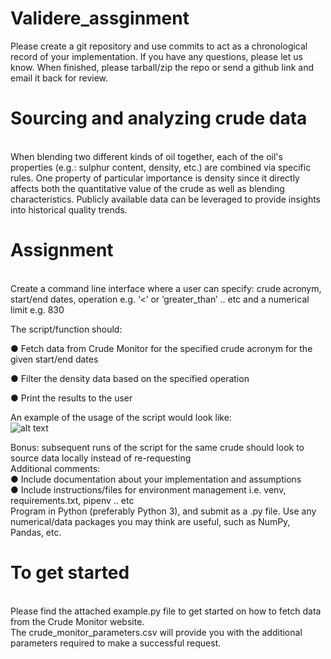 # Validere_assginment

Please create a git repository and use commits to act as a chronological record of your implementation.  If you have any questions, please let us know.  When finished, please tarball/zip the repo or send a github link and email it back for review.

<h1>Sourcing and analyzing crude data </h1> <br />
When blending two different kinds of oil together, each of the oil's properties (e.g.: sulphur content, density, etc.) are combined via specific rules. One property of particular importance is density since it directly affects both the quantitative value of the crude as well as blending characteristics. Publicly available data can be leveraged to provide insights into historical quality trends.
<h1>Assignment</h1> <br />
Create a command line interface where a user can specify: crude acronym, start/end dates, operation e.g. ‘<’ or ‘greater_than’ .. etc and a numerical limit e.g. 830<br />

The script/function should:<br />

●	Fetch data from Crude Monitor for the specified crude acronym for the given start/end dates<br />

●	Filter the density data based on the specified operation<br />

●	Print the results to the user<br />


An example of the usage of the script would look like:<br />
![alt text](https://github.com/jeremy763/Validere_assginment/blob/master/Screen%20Shot%202021-09-25%20at%2012.25.58%20PM.png)



Bonus: subsequent runs of the script for the same crude should look to source data locally instead of re-requesting<br />
Additional comments:<br />
●	Include documentation about your implementation and assumptions <br />
●	Include instructions/files for environment management i.e. venv, requirements.txt, pipenv .. etc <br />
Program in Python (preferably Python 3), and submit as a .py file. Use any numerical/data packages you may think are useful, such as NumPy, Pandas, etc.<br />
<h1>To get started</h1> <br />
Please find the attached example.py file to get started on how to fetch data from the Crude Monitor website.<br />
The crude_monitor_parameters.csv will provide you with the additional parameters required to make a successful request.<br />
